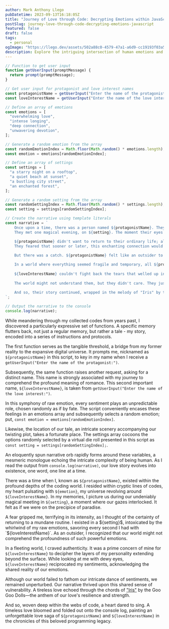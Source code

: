 ```yaml
---
author: Mark Anthony Llego
pubDatetime: 2023-09-13T16:18:05Z
title: "Journey of Love through Code: Decrypting Emotions within JavaScript"
postSlug: journey-love-through-code-decrypting-emotions-javascript
featured: false
draft: false
tags:
  - personal
ogImage: "https://llego.dev/assets/502a88c0-4579-47a1-a6d9-cc19193f03a5.jpg"
description: Explore the intriguing intersection of human emotions and narratives within the lines of JavaScript code. Discover a unique perspective on Love and Longing in the realm of Programming.
---
```


```javascript
// Function to get user input
function getUserInput(promptMessage) {
  return prompt(promptMessage);
}

// Get user input for protagonist and love interest names
const protagonistName = getUserInput("Enter the name of the protagonist:");
const loveInterestName = getUserInput("Enter the name of the love interest:");

// Define an array of emotions
const emotions = [
  "overwhelming love",
  "intense longing",
  "deep connection",
  "unwavering devotion",
];

// Generate a random emotion from the array
const randomEmotionIndex = Math.floor(Math.random() * emotions.length);
const emotion = emotions[randomEmotionIndex];

// Define an array of settings
const settings = [
  "a starry night on a rooftop",
  "a quiet beach at sunset",
  "a bustling city street",
  "an enchanted forest",
];

// Generate a random setting from the array
const randomSettingIndex = Math.floor(Math.random() * settings.length);
const setting = settings[randomSettingIndex];

// Create the narrative using template literals
const narrative = `
    Once upon a time, there was a person named ${protagonistName}. They had a heart full of ${emotion}, and their world revolved around one person - ${loveInterestName}. 
    They met one magical evening, on ${setting}. The moment their eyes locked, it felt like they were the closest to heaven that they would ever be.

    ${protagonistName} didn't want to return to their ordinary life; all they could taste and breathe was that moment with ${loveInterestName}. 
    They feared that sooner or later, this enchanting connection would end, and they didn't want to miss a single second of it.
    
    But there was a catch. ${protagonistName} felt like an outsider to the world. They believed that the world wouldn't understand the depth of their emotions and the unique bond they shared with ${loveInterestName}.

    In a world where everything seemed fragile and temporary, all ${protagonistName} yearned for was authenticity. They wanted ${loveInterestName} to know them for who they truly were.
    
    ${loveInterestName} couldn't fight back the tears that welled up in their eyes. It was a moment of truth. In that moment, they both realized that their love was as real as it could be. They bled their emotions, not to prove anything, but to know they were alive.
    
    The world might not understand them, but they didn't care. They just wanted each other to know who they were, and in that shared vulnerability, they found a love that was timeless and unbreakable.
    
    And so, their story continued, wrapped in the melody of "Iris" by the Goo Goo Dolls, a song that perfectly captured the essence of their love.
`;

// Output the narrative to the console
console.log(narrative);
```

While meandering through my collected codes from years past, I discovered a particularly expressive set of functions. A specific memory flutters back, not just a regular memory, but rather a tale - my story, encoded into a series of instructions and protocols.

The first function serves as the tangible threshold, a bridge from my former reality to the expansive digital universe. It prompts me, nicknamed as `${protagonistName}` in this script, to key in my name when I receive a `getUserInput("Enter the name of the protagonist:")`.

Subsequently, the same function raises another request, asking for a distinct name. This name is strongly associated with my journey to comprehend the profound meaning of romance. This second important name, `${loveInterestName}`, is taken from `getUserInput("Enter the name of the love interest:")`.

In this symphony of raw emotion, every sentiment plays an unpredictable role, chosen randomly as if by fate. The script conveniently encases these feelings in an emotions array and subsequently selects a random emotion; put, `const emotion = emotions[randomEmotionIndex]`.

Likewise, the location of our tale, an intricate scenery accompanying our twisting plot, takes a fortunate place. The settings array cocoons the options randomly selected by a virtual die roll presented in this script as `const setting = settings[randomSettingIndex];`.

An eloquently spun narrative orb rapidly forms around these variables, a mesmeric monologue echoing the intricate complexity of being human. As I read the output from `console.log(narrative)`, our love story evolves into existence, one word, one line at a time.

There was a time when I, known as `${protagonistName}`, existed within the profound depths of the coding world. I resided within cryptic lines of codes, my heart pulsating with `${emotion}`, my universe revolving around `${loveInterestName}`. In my memories, I picture us during our undeniably magical meeting in `${setting}`, a moment where our gazes interlocked. It felt as if we were on the precipice of paradise.

A fear gripped me, terrifying in its intensity, as I thought of the certainty of returning to a mundane routine. I existed in a $\{setting}$, intoxicated by the whirlwind of my raw emotions, savoring every second I had with `${loveInterestName}`. As an outsider, I recognized that our world might not comprehend the profoundness of such powerful emotions.

In a fleeting world, I craved authenticity. It was a prime concern of mine for `${loveInterestName}` to decipher the layers of my personality extending beyond the surface. While looking at me with dewy eyes, `${loveInterestName}` reciprocated my sentiments, acknowledging the shared reality of our emotions.

Although our world failed to fathom our intricate dance of sentiments, we remained unperturbed. Our narrative thrived upon this shared sense of vulnerability. A tireless love echoed through the chords of ["Iris"](https://youtu.be/NdYWuo9OFAw) by the Goo Goo Dolls—the anthem of our love's resilience and strength.

And so, woven deep within the webs of code, a heart dared to sing. A timeless love bloomed and folded out onto the console log, painting an unforgettable love saga of `${protagonistName}` and `${loveInterestName}` in the chronicles of this beloved programming legacy.
